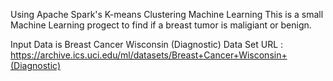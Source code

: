 Using Apache Spark's K-means Clustering Machine Learning
This is a small Machine Learning progect to find if a breast tumor is maligiant or benign.

Input Data is Breast Cancer Wisconsin (Diagnostic) Data Set
URL : https://archive.ics.uci.edu/ml/datasets/Breast+Cancer+Wisconsin+(Diagnostic)
